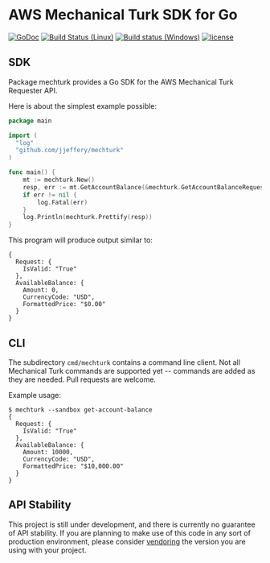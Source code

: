# AWS Mechanical Turk SDK for Go
[![GoDoc](https://godoc.org/github.com/jjeffery/mturk?status.svg)](https://godoc.org/github.com/jjeffery/mechturk)
[![Build Status (Linux)](https://travis-ci.org/jjeffery/mechturk.svg?branch=master)](https://travis-ci.org/jjeffery/mechturk)
[![Build status (Windows)](https://ci.appveyor.com/api/projects/status/vcmay27do6wtkrsk?svg=true)](https://ci.appveyor.com/project/jjeffery/mechturk)
[![license](http://img.shields.io/badge/license-MIT-green.svg?style=flat)](https://raw.githubusercontent.com/spkg/nullable/master/LICENSE.md)

## SDK

Package mechturk provides a Go SDK for the AWS Mechanical Turk Requester API.

Here is about the simplest example possible:

```go
package main

import (
  "log"
  "github.com/jjeffery/mechturk"
)

func main() {
	mt := mechturk.New()
	resp, err := mt.GetAccountBalance(&mechturk.GetAccountBalanceRequest{})
	if err != nil {
		log.Fatal(err)
	}
	log.Println(mechturk.Prettify(resp))
}
```

This program will produce output similar to:

```
{
  Request: {
    IsValid: "True"
  },
  AvailableBalance: {
    Amount: 0,
    CurrencyCode: "USD",
    FormattedPrice: "$0.00"
  }
}
```

## CLI

The subdirectory `cmd/mechturk` contains a command line client. Not all Mechanical Turk
commands are supported yet -- commands are added as they are needed. Pull requests
are welcome.

Example usage:

```
$ mechturk --sandbox get-account-balance
{
  Request: {
    IsValid: "True"
  },
  AvailableBalance: {
    Amount: 10000,
    CurrencyCode: "USD",
    FormattedPrice: "$10,000.00"
  }
}
```

## API Stability

This project is still under development, and there is currently no guarantee
of API stability. If you are planning to make use of this code in any sort
of production environment, please consider
[vendoring](https://golang.org/cmd/go/#hdr-Vendor_Directories) the version
you are using with your project.
